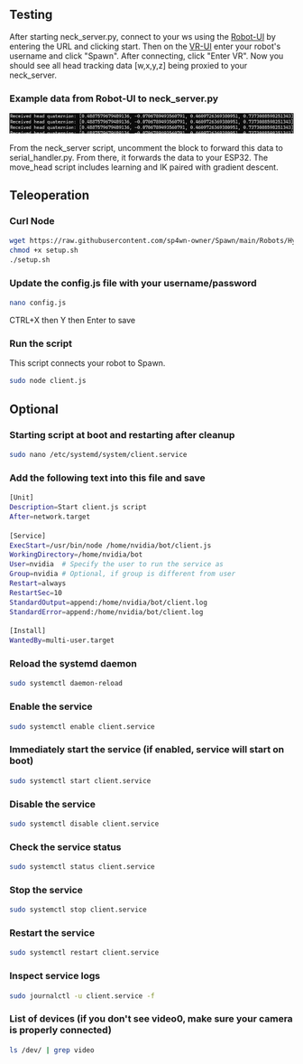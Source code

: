 ## Testing
After starting neck_server.py, connect to your ws using the [Robot-UI](https://robot-csyy.onrender.com) by entering the URL and clicking start. Then on the [VR-UI](https://spawn-vr.onrender.com) enter your robot's username and click "Spawn". After connecting, click "Enter VR". Now you should see all head tracking data [w,x,y,z] being proxied to your neck_server. 

### Example data from Robot-UI to neck_server.py
![Alt text](https://github.com/sp4wn-owner/Spawn/blob/main/Robots/Hyperspawn/Dropbear/Images/wsdata.png)

From the neck_server script, uncomment the block to forward this data to serial_handler.py. From there, it forwards the data to your ESP32. The move_head script includes learning and IK paired with gradient descent.

## Teleoperation

### Curl Node
```bash
wget https://raw.githubusercontent.com/sp4wn-owner/Spawn/main/Robots/Hyperspawn/Dropbear/setup.sh
chmod +x setup.sh
./setup.sh
```

### Update the config.js file with your username/password
```bash
nano config.js
```
CTRL+X then Y then Enter to save

### Run the script
This script connects your robot to Spawn.
```bash
sudo node client.js
```
## Optional

### Starting script at boot and restarting after cleanup
```bash
sudo nano /etc/systemd/system/client.service
```

### Add the following text into this file and save
```bash
[Unit]
Description=Start client.js script
After=network.target

[Service]
ExecStart=/usr/bin/node /home/nvidia/bot/client.js
WorkingDirectory=/home/nvidia/bot
User=nvidia  # Specify the user to run the service as
Group=nvidia # Optional, if group is different from user
Restart=always
RestartSec=10
StandardOutput=append:/home/nvidia/bot/client.log
StandardError=append:/home/nvidia/bot/client.log

[Install]
WantedBy=multi-user.target
```

### Reload the systemd daemon
```bash
sudo systemctl daemon-reload
```

### Enable the service
```bash
sudo systemctl enable client.service
```

### Immediately start the service (if enabled, service will start on boot)
```bash
sudo systemctl start client.service
```

### Disable the service
```bash
sudo systemctl disable client.service
```

### Check the service status
```bash
sudo systemctl status client.service
```

### Stop the service
```bash
sudo systemctl stop client.service
```

### Restart the service
```bash
sudo systemctl restart client.service
```

### Inspect service logs
```bash
sudo journalctl -u client.service -f
```

### List of devices (if you don't see video0, make sure your camera is properly connected)
```bash
ls /dev/ | grep video
```